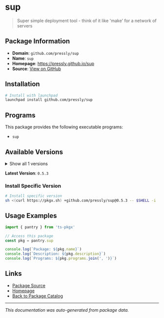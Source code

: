 # sup

> Super simple deployment tool - think of it like 'make' for a network of servers

## Package Information

- **Domain**: `github.com/pressly/sup`
- **Name**: `sup`
- **Homepage**: https://pressly.github.io/sup
- **Source**: [View on GitHub](https://github.com/pkgxdev/pantry/tree/main/projects/github.com/pressly/sup/package.yml)

## Installation

```bash
# Install with launchpad
launchpad install github.com/pressly/sup
```

## Programs

This package provides the following executable programs:

- `sup`

## Available Versions

<details>
<summary>Show all 1 versions</summary>

- `0.5.3`

</details>

**Latest Version**: `0.5.3`

### Install Specific Version

```bash
# Install specific version
sh <(curl https://pkgx.sh) +github.com/pressly/sup@0.5.3 -- $SHELL -i
```

## Usage Examples

```typescript
import { pantry } from 'ts-pkgx'

// Access this package
const pkg = pantry.sup

console.log(`Package: ${pkg.name}`)
console.log(`Description: ${pkg.description}`)
console.log(`Programs: ${pkg.programs.join(', ')}`)
```

## Links

- [Package Source](https://github.com/pkgxdev/pantry/tree/main/projects/github.com/pressly/sup/package.yml)
- [Homepage](https://pressly.github.io/sup)
- [Back to Package Catalog](../../../package-catalog.md)

---

*This documentation was auto-generated from package data.*
